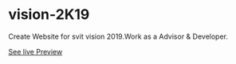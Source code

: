 # vision-2K19
Create Website for svit vision 2019.Work as a Advisor & Developer.


[See live Preview](http://itvision.ga/pages)

